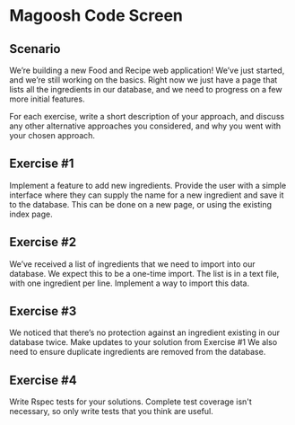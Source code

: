# Magoosh Code Screen

## Scenario

We’re building a new Food and Recipe web application! We’ve just started, and we’re still working on the basics. Right now we just have a page that lists all the ingredients in our database, and we need to progress on a few more initial features.

For each exercise, write a short description of your approach, and discuss any other alternative approaches you considered, and why you went with your chosen approach. 

## Exercise #1

Implement a feature to add new ingredients. Provide the user with a simple interface where they can supply the name for a new ingredient and save it to the database. This can be done on a new page, or using the existing index page.

## Exercise #2

We’ve received a list of ingredients that we need to import into our database. We expect this to be a one-time import. The list is in a text file, with one ingredient per line. Implement a way to import this data. 

## Exercise #3

We noticed that there’s no protection against an ingredient existing in our database twice. Make updates to your solution from Exercise #1 We also need to ensure duplicate ingredients are removed from the database.

## Exercise #4

Write Rspec tests for your solutions. Complete test coverage isn't necessary, so only write tests that you think are useful.
